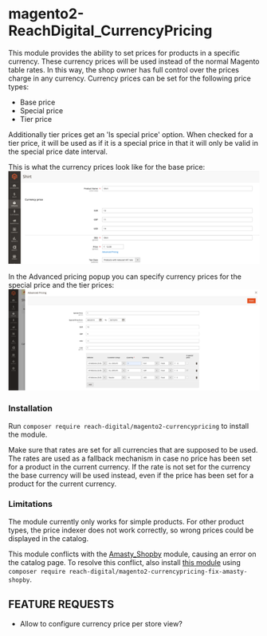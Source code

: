# magento2-ReachDigital_CurrencyPricing
This module provides the ability to set prices for products in a specific currency.
These currency prices will be used instead of the normal Magento table rates.
In this way, the shop owner has full control over the prices charge in any currency.
Currency prices can be set for the following price types:
- Base price
- Special price
- Tier price

Additionally tier prices get an 'Is special price' option. When checked for a tier price, it will be used as if it is a special price in that it will only be valid in the special price date interval.

This is what the currency prices look like for the base price:
![Currency prices for base price](CurrencyForBasePrice.png)

In the Advanced pricing popup you can specify currency prices for the special price and the tier prices:
![Currency prices for special prices and tier prices](CurrencyForTierprices.png)

### Installation
Run `composer require reach-digital/magento2-currencypricing` to install the module.

Make sure that rates are set for all currencies that are supposed to be used. 
The rates are used as a fallback mechanism in case no price has been set for a product in the current currency.
If the rate is not set for the currency the base currency will be used instead, even if the price has been set for a product for the current currency.

### Limitations
The module currently only works for simple products.
For other product types, the price indexer does not work correctly, so wrong prices could be displayed in the catalog.

This module conflicts with the [Amasty_Shopby](https://amasty.com/shop-by-brand-for-magento-2.html) module, causing an error on the catalog page.
To resolve this conflict, also install [this module](https://github.com/ho-nl/magento2-ReachDigital-CurrencyPricing-fix-Amasty_Shpoby) using `composer require reach-digital/magento2-currencypricing-fix-amasty-shopby`.

## FEATURE REQUESTS
- Allow to configure currency price per store view?
